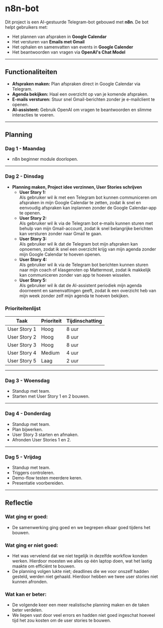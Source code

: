 # **n8n-bot**  

Dit project is een AI-gestuurde Telegram-bot gebouwd met **n8n**. De bot helpt gebruikers met:  
- Het plannen van afspraken in **Google Calendar**  
- Het versturen van **Emails met Gmail**
- Het ophalen en samenvatten van events in **Google Calender**
- Het beantwoorden van vragen via **OpenAI's Chat Model**  

---

## **Functionaliteiten**  
- **Afspraken maken:** Plan afspraken direct in Google Calendar via Telegram.  
- **Agenda bekijken:** Haal een overzicht op van je komende afspraken.  
- **E-mails versturen:** Stuur snel Gmail-berichten zonder je e-mailclient te openen.  
- **AI-assistent:** Gebruik OpenAI om vragen te beantwoorden en slimme interacties te voeren.  

---

## **Planning**  
### **Dag 1 - Maandag**  
- n8n beginner module doorlopen.

---

### **Dag 2 - Dinsdag**  
- **Planning maken, Project idee verzinnen, User Stories schrijven**  
  - **User Story 1:**  
    Als gebruiker wil ik met een Telegram bot kunnen communiceren om afspraken in mijn Google Calendar te zetten, zodat ik snel en eenvoudig afspraken kan inplannen zonder de Google Calendar-app te openen.  
  - **User Story 2:**  
    Als gebruiker wil ik via de Telegram bot e-mails kunnen sturen met behulp van mijn Gmail-account, zodat ik snel belangrijke berichten kan versturen zonder naar Gmail te gaan.  
  - **User Story 3:**  
    Als gebruiker wil ik dat de Telegram bot mijn afspraken kan opnoemen, zodat ik snel een overzicht krijg van mijn agenda zonder mijn Google Calendar te hoeven openen.  
  - **User Story 4:**  
    Als gebruiker wil ik via de Telegram bot berichten kunnen sturen naar mijn coach of klasgenoten op Mattermost, zodat ik makkelijk kan communiceren zonder van app te hoeven wisselen.  
  - **User Story 5:**  
    Als gebruiker wil ik dat de AI-assistent periodiek mijn agenda doorneemt en samenvattingen geeft, zodat ik een overzicht heb van mijn week zonder zelf mijn agenda te hoeven bekijken.  

### **Prioriteitenlijst**  
| Taak               | Prioriteit | Tijdinschatting |
|--------------------|------------|-----------------|
| User Story 1       | Hoog       | 8 uur           |
| User Story 2       | Hoog       | 8 uur           |
| User Story 3       | Hoog       | 8 uur           |
| User Story 4       | Medium     | 4 uur           |
| User Story 5       | Laag       | 2 uur           |  

---

### **Dag 3 - Woensdag**  
- Standup met team.
- Starten met User Story 1 en 2 bouwen.

---

### **Dag 4 - Donderdag**  
- Standup met team.
- Plan bijwerken.
- User Story 3 starten en afmaken.
- Afronden User Stories 1 en 2.

---

### **Dag 5 - Vrijdag**  
- Standup met team.
- Triggers controleren.
- Demo-flow testen meerdere keren.
- Presentatie voorbereiden.
---

## **Reflectie**  
### **Wat ging er goed:**  
- De samenwerking ging goed en we begrepen elkaar goed tijdens het bouwen.  

### **Wat ging er niet goed:**  
- Het was vervelend dat we niet tegelijk in dezelfde workflow konden werken. Hierdoor moesten we alles op één laptop doen, wat het lastig maakte om efficiënt te bouwen.  
- De planning volgen lukte niet; deadlines die we voor onszelf hadden gesteld, werden niet gehaald. Hierdoor hebben we twee user stories niet kunnen afronden.  

### **Wat kan er beter:**  
- De volgende keer een meer realistische planning maken en de taken beter verdelen.  
- We liepen vast door veel errors en hadden niet goed ingeschat hoeveel tijd het zou kosten om de user stories te bouwen.  

